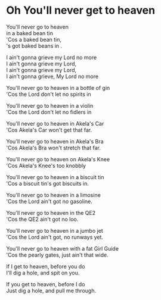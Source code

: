 # Oh You'll never get to heaven

 
You'll never go to heaven   
in a baked bean tin  
'Cos a baked bean tin,  
's got baked beans in .  

I ain't gonna grieve my Lord no more  
I ain't gonna grieve my Lord,  
I ain't gonna grieve my Lord,  
I ain't gonna grieve, 
My Lord no more  

You'll never go to heaven in a bottle of gin  
'Cos the Lord don't let no spirits in  

You'll never go to heaven in a violin  
'Cos the Lord don't let no fidlers in  

You'll never go to heaven in Akela's Car  
'Cos Akela's Car won't get that far.  

You'll never go to heaven in Akela's Bra  
'Cos Akela's Bra won't stretch that far.  

You'll never go to heaven on Akela's Knee  
'Cos Akela's Knee's too knobbly  

You'll never go to heaven in a biscuit tin  
'Cos a biscuit tin's got biscuits in.  

You'll never go to heaven in a limosine  
'Cos the Lord ain't got no gasoline.  

You'll never go to heaven in the QE2  
'Cos the QE2 ain't got no loo.  


You'll never go to heaven in a jumbo jet  
'Cos the Lord ain't got, no runways yet.  

You'll never go to heaven with a fat Girl Guide  
'Cos the pearly gates, just ain't that wide.  

If I get to heaven, before you do  
I'll dig a hole, and spit on you.  

If you get to heaven, before I do  
Just dig a hole, and pull me through.  